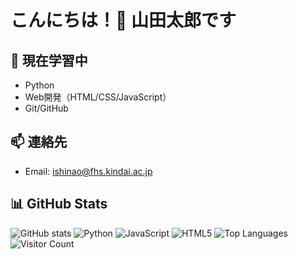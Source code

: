 # こんにちは！👋 山田太郎です

## 🌱 現在学習中
- Python
- Web開発（HTML/CSS/JavaScript）
- Git/GitHub

## 📫 連絡先
- Email: ishinao@fhs.kindai.ac.jp

## 📊 GitHub Stats
![GitHub stats](https://github-readme-stats.vercel.app/api?username=ishinao0227&show_icons=true)
![Python](https://img.shields.io/badge/-Python-3776AB?style=flat&logo=Python&logoColor=white)
![JavaScript](https://img.shields.io/badge/-JavaScript-F7DF1E?style=flat&logo=JavaScript&logoColor=black)
![HTML5](https://img.shields.io/badge/-HTML5-E34C26?style=flat&logo=HTML5&logoColor=white)
![Top Languages](https://github-readme-stats.vercel.app/api/top-langs/?username=ishinao0227&layout=compact)
![Visitor Count](https://komarev.com/ghpvc/?username=ishinao0227)
